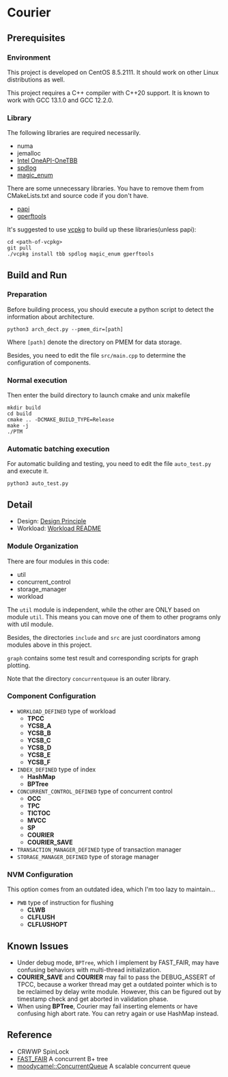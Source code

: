 # Courier

## Prerequisites

### Environment

This project is developed on CentOS 8.5.2111. 
It should work on other Linux distributions as well.

This project requires a C++ compiler with C++20 support. 
It is known to work with GCC 13.1.0 and GCC 12.2.0.

### Library

The following libraries are required necessarily. 
- numa
- jemalloc
- [Intel OneAPI-OneTBB](https://github.com/oneapi-src/oneTBB)
- [spdlog](https://github.com/gabime/spdlog)
- [magic_enum](https://github.com/Neargye/magic_enum)

There are some unnecessary libraries. You have to remove them from CMakeLists.txt and source code if you don't have.
- [papi](https://icl.utk.edu/papi)
- [gperftools](https://github.com/gperftools/gperftools.git)

It's suggested to use [vcpkg](https://github.com/microsoft/vcpkg) to build up these libraries(unless papi):
```shell
cd <path-of-vcpkg>
git pull
./vcpkg install tbb spdlog magic_enum gperftools
```

## Build and Run

### Preparation
Before building process, you should execute a python script to detect
the information about architecture.
```shell
python3 arch_dect.py --pmem_dir=[path]
```
Where `[path]` denote the directory on PMEM for data storage.

Besides, you need to edit the file `src/main.cpp` to determine the configuration of 
components.

### Normal execution
Then enter the build directory to launch cmake and unix makefile
```shell
mkdir build
cd build
cmake .. -DCMAKE_BUILD_TYPE=Release
make -j
./PTM
```

### Automatic batching execution
For automatic building and testing, you need to edit the file `auto_test.py` 
and execute it.
```shell
python3 auto_test.py
```

## Detail

- Design: [Design Principle](doc/DesignPattern.md)
- Workload: [Workload README](workload/README.md)

### Module Organization

There are four modules in this code:

- util
- concurrent_control
- storage_manager
- workload

The `util` module is independent, while the other are ONLY based on module `util`. 
This means you can move one of them to other programs only with util module.

Besides, the directories `include` and `src` are just coordinators among modules above in this project.

`graph` contains some test result and corresponding scripts for graph plotting.

Note that the directory `concurrentqueue` is an outer library.

### Component Configuration

- `WORKLOAD_DEFINED` type of workload
  - **TPCC**
  - **YCSB_A**
  - **YCSB_B**
  - **YCSB_C**
  - **YCSB_D**
  - **YCSB_E**
  - **YCSB_F**
- `INDEX_DEFINED` type of index
  - **HashMap**
  - **BPTree**
- `CONCURRENT_CONTROL_DEFINED` type of concurrent control
  - **OCC**
  - **TPC**
  - **TICTOC**
  - **MVCC**
  - **SP**
  - **COURIER**
  - **COURIER_SAVE**
- `TRANSACTION_MANAGER_DEFINED` type of transaction manager
- `STORAGE_MANAGER_DEFINED` type of storage manager

### NVM Configuration

This option comes from an outdated idea, which I'm too lazy to maintain...

- `PWB` type of instruction for flushing
  - **CLWB**
  - **CLFLUSH**
  - **CLFLUSHOPT**


## Known Issues

- Under debug mode, `BPTree`, which I implement by FAST_FAIR, may have confusing behaviors with multi-thread initialization.
- **COURIER_SAVE** and **COURIER** may fail to pass the DEBUG_ASSERT of TPCC, because a worker thread may get a outdated pointer which is to be reclaimed by delay write module. However, this can be figured out by timestamp check and get aborted in validation phase.
- When using **BPTree**, Courier may fail inserting elements or have confusing high abort rate. You can retry again or use HashMap instead.

## Reference

- CRWWP SpinLock 
- [FAST_FAIR](https://github.com/DICL/FAST_FAIR) A concurrent B+ tree
- [moodycamel::ConcurrentQueue](https://github.com/cameron314/concurrentqueue) A scalable concurrent queue